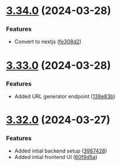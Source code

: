 # [3.34.0](https://github.com/hossainchisty/LinkCraftX/compare/v3.33.0...v3.34.0) (2024-03-28)


### Features

* Convert to nextjs ([fe308d2](https://github.com/hossainchisty/LinkCraftX/commit/fe308d2f1d24f908aefce65803d5b933fe799cb0))



# [3.33.0](https://github.com/hossainchisty/LinkCraftX/compare/v3.32.0...v3.33.0) (2024-03-28)


### Features

* Added URL generator endpoint ([138e83b](https://github.com/hossainchisty/LinkCraftX/commit/138e83b6172a948577ea586f7b2dafa40a4a5c4e))



# [3.32.0](https://github.com/hossainchisty/LinkCraftX/compare/60f9d5a264ff6a2ffb971f45d68d50674dd8e0b7...v3.32.0) (2024-03-27)


### Features

* Added intial backend setup ([3987428](https://github.com/hossainchisty/LinkCraftX/commit/39874282df9f3ab3a3a19153169b20fc594054c0))
* Added intial frontend UI ([60f9d5a](https://github.com/hossainchisty/LinkCraftX/commit/60f9d5a264ff6a2ffb971f45d68d50674dd8e0b7))



